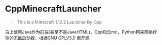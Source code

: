 # CppMinecraftLauncher
> This is a Minecraft 1.12.2 Launcher By Cpp

马上使用Java作为前端(甚至不是JavaHTML)，Cpp启动mc，Python用来网络传输的无敌启动器，根据GNU GPLV3.0 而开源
